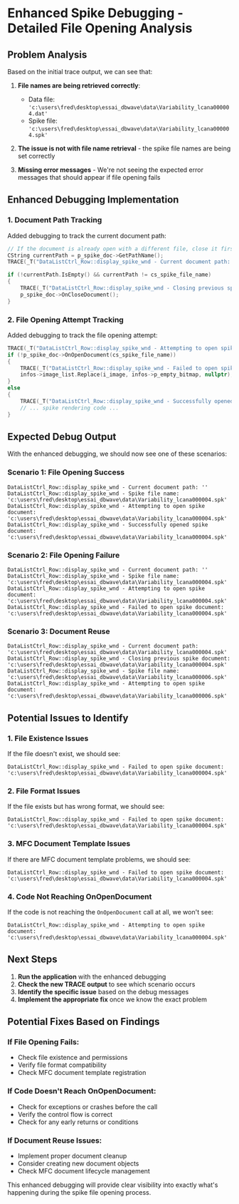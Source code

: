 # Enhanced Spike Debugging - Detailed File Opening Analysis

## Problem Analysis

Based on the initial trace output, we can see that:

1. **File names are being retrieved correctly**:
   - Data file: `'c:\users\fred\desktop\essai_dbwave\data\Variability_lcana000004.dat'`
   - Spike file: `'c:\users\fred\desktop\essai_dbwave\data\Variability_lcana000004.spk'`

2. **The issue is not with file name retrieval** - the spike file names are being set correctly

3. **Missing error messages** - We're not seeing the expected error messages that should appear if file opening fails

## Enhanced Debugging Implementation

### 1. Document Path Tracking

Added debugging to track the current document path:

```cpp
// If the document is already open with a different file, close it first
CString currentPath = p_spike_doc->GetPathName();
TRACE(_T("DataListCtrl_Row::display_spike_wnd - Current document path: '%s'\n"), currentPath);

if (!currentPath.IsEmpty() && currentPath != cs_spike_file_name)
{
    TRACE(_T("DataListCtrl_Row::display_spike_wnd - Closing previous spike document: '%s'\n"), currentPath);
    p_spike_doc->OnCloseDocument();
}
```

### 2. File Opening Attempt Tracking

Added debugging to track the file opening attempt:

```cpp
TRACE(_T("DataListCtrl_Row::display_spike_wnd - Attempting to open spike document: '%s'\n"), cs_spike_file_name);
if (!p_spike_doc->OnOpenDocument(cs_spike_file_name))
{
    TRACE(_T("DataListCtrl_Row::display_spike_wnd - Failed to open spike document: '%s'\n"), cs_spike_file_name);
    infos->image_list.Replace(i_image, infos->p_empty_bitmap, nullptr);
}
else
{
    TRACE(_T("DataListCtrl_Row::display_spike_wnd - Successfully opened spike document: '%s'\n"), cs_spike_file_name);
    // ... spike rendering code ...
}
```

## Expected Debug Output

With the enhanced debugging, we should now see one of these scenarios:

### Scenario 1: File Opening Success
```
DataListCtrl_Row::display_spike_wnd - Current document path: ''
DataListCtrl_Row::display_spike_wnd - Spike file name: 'c:\users\fred\desktop\essai_dbwave\data\Variability_lcana000004.spk'
DataListCtrl_Row::display_spike_wnd - Attempting to open spike document: 'c:\users\fred\desktop\essai_dbwave\data\Variability_lcana000004.spk'
DataListCtrl_Row::display_spike_wnd - Successfully opened spike document: 'c:\users\fred\desktop\essai_dbwave\data\Variability_lcana000004.spk'
```

### Scenario 2: File Opening Failure
```
DataListCtrl_Row::display_spike_wnd - Current document path: ''
DataListCtrl_Row::display_spike_wnd - Spike file name: 'c:\users\fred\desktop\essai_dbwave\data\Variability_lcana000004.spk'
DataListCtrl_Row::display_spike_wnd - Attempting to open spike document: 'c:\users\fred\desktop\essai_dbwave\data\Variability_lcana000004.spk'
DataListCtrl_Row::display_spike_wnd - Failed to open spike document: 'c:\users\fred\desktop\essai_dbwave\data\Variability_lcana000004.spk'
```

### Scenario 3: Document Reuse
```
DataListCtrl_Row::display_spike_wnd - Current document path: 'c:\users\fred\desktop\essai_dbwave\data\Variability_lcana000004.spk'
DataListCtrl_Row::display_spike_wnd - Closing previous spike document: 'c:\users\fred\desktop\essai_dbwave\data\Variability_lcana000004.spk'
DataListCtrl_Row::display_spike_wnd - Spike file name: 'c:\users\fred\desktop\essai_dbwave\data\Variability_lcana000006.spk'
DataListCtrl_Row::display_spike_wnd - Attempting to open spike document: 'c:\users\fred\desktop\essai_dbwave\data\Variability_lcana000006.spk'
```

## Potential Issues to Identify

### 1. File Existence Issues
If the file doesn't exist, we should see:
```
DataListCtrl_Row::display_spike_wnd - Failed to open spike document: 'c:\users\fred\desktop\essai_dbwave\data\Variability_lcana000004.spk'
```

### 2. File Format Issues
If the file exists but has wrong format, we should see:
```
DataListCtrl_Row::display_spike_wnd - Failed to open spike document: 'c:\users\fred\desktop\essai_dbwave\data\Variability_lcana000004.spk'
```

### 3. MFC Document Template Issues
If there are MFC document template problems, we should see:
```
DataListCtrl_Row::display_spike_wnd - Failed to open spike document: 'c:\users\fred\desktop\essai_dbwave\data\Variability_lcana000004.spk'
```

### 4. Code Not Reaching OnOpenDocument
If the code is not reaching the `OnOpenDocument` call at all, we won't see:
```
DataListCtrl_Row::display_spike_wnd - Attempting to open spike document: 'c:\users\fred\desktop\essai_dbwave\data\Variability_lcana000004.spk'
```

## Next Steps

1. **Run the application** with the enhanced debugging
2. **Check the new TRACE output** to see which scenario occurs
3. **Identify the specific issue** based on the debug messages
4. **Implement the appropriate fix** once we know the exact problem

## Potential Fixes Based on Findings

### If File Opening Fails:
- Check file existence and permissions
- Verify file format compatibility
- Check MFC document template registration

### If Code Doesn't Reach OnOpenDocument:
- Check for exceptions or crashes before the call
- Verify the control flow is correct
- Check for any early returns or conditions

### If Document Reuse Issues:
- Implement proper document cleanup
- Consider creating new document objects
- Check MFC document lifecycle management

This enhanced debugging will provide clear visibility into exactly what's happening during the spike file opening process.

